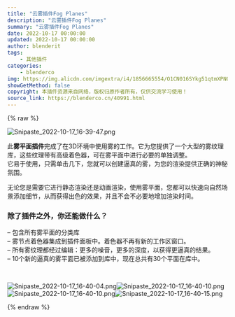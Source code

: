 ```yaml
---
title: "云雾插件Fog Planes"
description: "云雾插件Fog Planes"
summary: "云雾插件Fog Planes"
date: 2022-10-17 00:00:00
updated: 2022-10-17 00:00:00
author: blenderit
tags: 
    - 其他插件
categories:
    - blenderco
img: https://img.alicdn.com/imgextra/i4/1856665554/O1CN016SYkg51qtmXPNQzS6_!!1856665554.png
showGetMethod: false
copyright: 本插件资源来自网络，版权归原作者所有，仅供交流学习使用！
source_link: https://blenderco.cn/40991.html
---
```


{% raw %}
<p><img class="aligncenter" src="https://img.alicdn.com/imgextra/i4/1856665554/O1CN016SYkg51qtmXPNQzS6_!!1856665554.png" alt="Snipaste_2022-10-17_16-39-47.png"></p><p>此<b>雾平面插件</b>完成了在3D环境中使用雾的工作。它为您提供了一个大型的雾纹理库，这些纹理带有高级着色器，可在雾平面中进行必要的单独调整。<br>
它易于使用，只需单击几下，您就可以创建逼真的雾，为您的渲染提供正确的神秘氛围。</p><p>无论您是需要它进行静态渲染还是动画渲染，使用雾平面，您都可以快速向自然场景添加细节，从而获得出色的效果，并且不会不必要地增加渲染时间。</p><h3>除了插件之外，你还能做什么？</h3><p>– 包含所有雾平面的分类库<br>
– 雾节点着色器集成到插件面板中。着色器不再有新的工作区窗口。<br>
– 所有雾纹理都经过编辑：更多的噪音，更多的深度，以获得更逼真的结果。<br>
– 10个新的逼真的雾平面已被添加到库中，现在总共有30个平面在库中。</p><p> </p><p><img src="https://img.alicdn.com/imgextra/i1/1856665554/O1CN01jepzqx1qtmX79JO5U_!!1856665554.png" alt="Snipaste_2022-10-17_16-40-04.png"><img src="https://img.alicdn.com/imgextra/i3/1856665554/O1CN01NPvADI1qtmXNKQSBC_!!1856665554.png" alt="Snipaste_2022-10-17_16-40-10.png"><img src="https://img.alicdn.com/imgextra/i3/1856665554/O1CN01NPvADI1qtmXNKQSBC_!!1856665554.png" alt="Snipaste_2022-10-17_16-40-10.png"><img src="https://img.alicdn.com/imgextra/i4/1856665554/O1CN01d038UQ1qtmX79J7Sw_!!1856665554.png" alt="Snipaste_2022-10-17_16-40-15.png"></p>
<div style="display: none">blenderco</div>
{% endraw %}